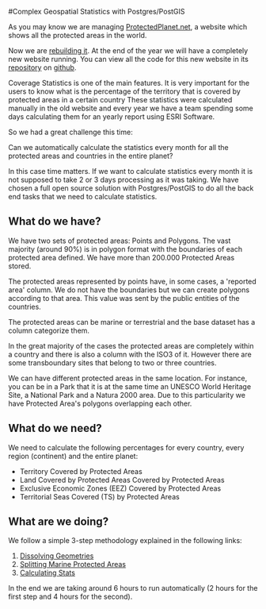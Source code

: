 #Complex Geospatial Statistics with Postgres/PostGIS

As you may know we are managing [ProtectedPlanet.net](http://www.protectedplanet.net), a website which shows all the protected areas in the world.

Now we are [rebuilding it](http://alpha.protectedplanet.net). At the end of the year we will have a completely new website running. You can view all the code for this new website in its [repository](https://github.com/unepwcmc/ProtectedPlanet) on [github](https://github.com).

Coverage Statistics is one of the main features. It is very important for the users to know what is the percentage of the territory that is covered by protected areas in a certain country These statistics were calculated manually in the old website and every year we have a team spending some days calculating them for an yearly report using ESRI Software.

So we had a great challenge this time:

Can we automatically calculate the statistics every month for all the protected areas and countries in the entire planet?

In this case time matters. If we want to calculate statistics every month it is not supposed to take 2 or 3 days processing as it was taking. We have chosen a full open source solution with Postgres/PostGIS to do all the back end tasks that we need to calculate statistics.

## What do we have?

We have two sets of protected areas: Points and Polygons. The vast majority (around 90%) is in polygon format with the boundaries of each protected area defined. We have more than 200.000 Protected Areas stored.

The protected areas represented by points have, in some cases, a 'reported area' column. We do not have the boundaries but we can create polygons according to that area. This value was sent by the public entities of the countries.

The protected areas can be marine or terrestrial and the base dataset has a column categorize them.

In the great majority of the cases the protected areas are completely within a country and there is also a column with the ISO3 of it. However there are some transboundary sites that belong to two or three countries.

We can have different protected areas in the same location. For instance, you can be in a Park that it is at the same time an UNESCO World Heritage Site, a National Park and a Natura 2000 area. Due to this particularity we have Protected Area's polygons overlapping each other.

## What do we need?

We need to calculate the following percentages for every country, every region (continent) and the entire planet:

* Territory Covered by Protected Areas
* Land Covered by Protected Areas Covered by Protected Areas
* Exclusive Economic Zones (EEZ) Covered by Protected Areas
* Territorial Seas Covered (TS) by Protected Areas

## What are we doing?

We follow a simple 3-step methodology explained in the following links:

1. [Dissolving Geometries](dissolving_geometries.md)
2. [Splitting Marine Protected Areas](marine_intersection.md)
3. [Calculating Stats](stats_calculator.md)

In the end we are taking around 6 hours to run automatically (2 hours for the first step and 4 hours for the second).